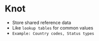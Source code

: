 # Knot

* Store shared reference data
* Like `lookup tables` for common values
* `Example: Country codes, Status types`